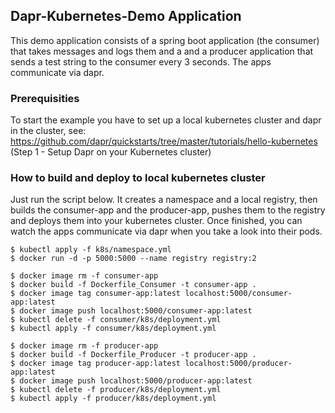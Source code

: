 ## Dapr-Kubernetes-Demo Application

This demo application consists of a spring boot application (the consumer) that takes messages and logs them and a
and a producer application that sends a test string to the consumer every 3 seconds. The apps communicate via dapr.

### Prerequisities

To start the example you have to set up a local kubernetes cluster and dapr in the cluster, see: 
https://github.com/dapr/quickstarts/tree/master/tutorials/hello-kubernetes (Step 1 - Setup Dapr on your Kubernetes cluster)

### How to build and deploy to local kubernetes cluster

Just run the script below. It creates a namespace and a local registry, then builds
the consumer-app and the producer-app, pushes them to the registry and deploys them into your kubernetes cluster.
Once finished, you can watch the apps communicate via dapr when you take a look into their pods.

``` shell
$ kubectl apply -f k8s/namespace.yml
$ docker run -d -p 5000:5000 --name registry registry:2

$ docker image rm -f consumer-app
$ docker build -f Dockerfile_Consumer -t consumer-app .
$ docker image tag consumer-app:latest localhost:5000/consumer-app:latest
$ docker image push localhost:5000/consumer-app:latest
$ kubectl delete -f consumer/k8s/deployment.yml
$ kubectl apply -f consumer/k8s/deployment.yml

$ docker image rm -f producer-app
$ docker build -f Dockerfile_Producer -t producer-app .
$ docker image tag producer-app:latest localhost:5000/producer-app:latest
$ docker image push localhost:5000/producer-app:latest
$ kubectl delete -f producer/k8s/deployment.yml
$ kubectl apply -f producer/k8s/deployment.yml
```